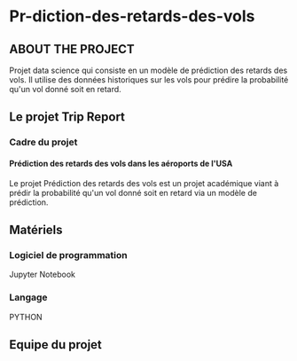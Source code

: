 # Pr-diction-des-retards-des-vols

ABOUT THE PROJECT 
-----------------

Projet data science qui consiste en un modèle de prédiction des retards des vols. Il utilise des données historiques sur les vols pour prédire la probabilité qu'un vol donné soit en retard.



Le projet Trip Report
------------------------

### Cadre du projet

#### Prédiction des retards des vols dans les aéroports de l'USA

Le projet Prédiction des retards des vols est un projet académique viant à prédir la probabilité qu'un vol donné soit en retard via un modèle de prédiction.


Matériels
-------

### Logiciel de programmation
Jupyter Notebook


### Langage
PYTHON

Equipe du projet
----------------
